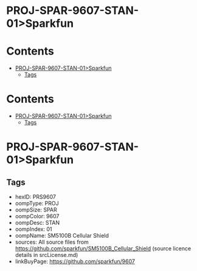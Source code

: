 
PROJ-SPAR-9607-STAN-01>Sparkfun
===============================

Contents
========

* [PROJ-SPAR-9607-STAN-01>Sparkfun](#proj-spar-9607-stan-01sparkfun)
	* [Tags](#tags)

Contents
========

* [PROJ-SPAR-9607-STAN-01>Sparkfun](#proj-spar-9607-stan-01sparkfun)
	* [Tags](#tags)

# PROJ-SPAR-9607-STAN-01>Sparkfun

## Tags

- hexID: PRS9607
- oompType: PROJ
- oompSize: SPAR
- oompColor: 9607
- oompDesc: STAN
- oompIndex: 01
- oompName: SM5100B Cellular Shield
- sources: All source files from https://github.com/sparkfun/SM5100B_Cellular_Shield (source licence details in srcLicense.md)
- linkBuyPage: https://github.com/sparkfun/9607
